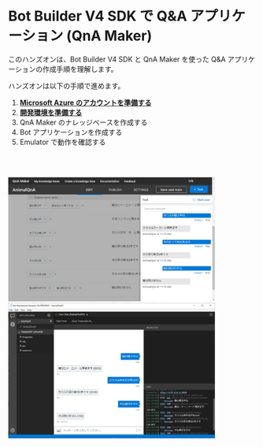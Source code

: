 # Bot Builder V4 SDK で Q&A アプリケーション (QnA Maker)

このハンズオンは、Bot Builder V4 SDK と QnA Maker を使った Q&A アプリケーションの作成手順を理解します。

ハンズオンは以下の手順で進めます。

1. [**Microsoft Azure のアカウントを準備する**](01_AzureAccount.md)
2. [**開発環境を準備する**](02_DevelopEnv.md)
3. QnA Maker のナレッジベースを作成する
4. Bot アプリケーションを作成する
5. Emulator で動作を確認する

<br /><br />

<img src="Assets/Images/qnamaker_edit.png" width="420px" />

<img src="Assets/Images/emulator_demo.png" width="420px" />
